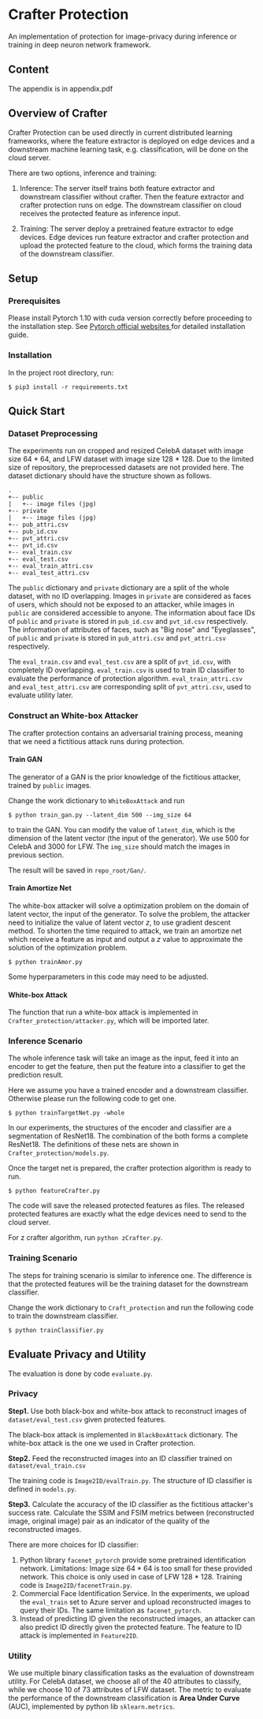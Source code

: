 # Crafter Protection

An implementation of protection for image-privacy during inference or training in deep neuron network framework. 

## Content

The appendix is in appendix.pdf

## Overview of Crafter

Crafter Protection can be used directly in current distributed learning frameworks, where the feature extractor is deployed on edge devices and a downstream machine learning task, e.g. classification, will be done on the cloud server.

There are two options, inference and training:

1. Inference: The server itself trains both feature extractor and downstream classifier without crafter. Then the feature extractor and crafter protection runs on edge. The downstream classifier on cloud receives the protected feature as inference input.

2. Training: The server deploy a pretrained feature extractor to edge devices. Edge devices run feature extractor and crafter protection and upload the protected feature to the cloud, which forms the training data of the downstream classifier.

## Setup

### Prerequisites

Please install Pytorch 1.10 with cuda version correctly before proceeding to the installation step. See [Pytorch official websites ](https://pytorch.org/get-started/locally/) for detailed installation guide.

### Installation

In the project root directory, run:

```shell
$ pip3 install -r requirements.txt
```

## Quick Start

### Dataset Preprocessing

The experiments run on cropped and resized CelebA dataset with image size 64 * 64,  and LFW dataset with image size 128 * 128. Due to the limited size of repository, the preprocessed datasets are not provided here. The dataset dictionary should have the structure shown as follows.

```
.
+-- public
|   +-- image files (jpg)
+-- private
|   +-- image files (jpg)
+-- pub_attri.csv
+-- pub_id.csv
+-- pvt_attri.csv
+-- pvt_id.csv
+-- eval_train.csv
+-- eval_test.csv
+-- eval_train_attri.csv
+-- eval_test_attri.csv
```

The `public` dictionary and `private` dictionary are a split of the whole dataset, with no ID overlapping.  Images in `private` are considered as faces of users, which should not be exposed to an attacker, while images in `public` are considered accessible to anyone.  The information about face IDs of `public` and `private` is stored in `pub_id.csv` and `pvt_id.csv` respectively. The information of attributes of faces, such as "Big nose" and "Eyeglasses", of `public` and `private` is stored in `pub_attri.csv` and `pvt_attri.csv` respectively.

The `eval_train.csv` and `eval_test.csv` are a split of `pvt_id.csv`, with completely ID overlapping. `eval_train.csv` is used to train ID classifier to evaluate the performance of protection algorithm. `eval_train_attri.csv` and `eval_test_attri.csv` are corresponding split of `pvt_attri.csv`, used to evaluate utility later.

### Construct an White-box Attacker

The crafter protection contains an adversarial training process, meaning that we need a fictitious attack runs during protection.

#### Train GAN

The generator of a GAN is the prior knowledge of the fictitious attacker, trained by `public` images.

Change the work dictionary to `WhiteBoxAttack` and run

````shell
$ python train_gan.py --latent_dim 500 --img_size 64
````

 to train the GAN. You can modify the value of `latent_dim`, which is the dimension of the latent vector (the input of the generator). We use 500 for CelebA and 3000 for LFW. The `img_size` should match the images in previous section. 

The result will be saved in `repo_root/Gan/`.

#### Train Amortize Net

The white-box attacker will solve a optimization problem on the domain of latent vector, the input of the generator. To solve the problem, the attacker need to initialize the value of latent vector $z$, to use gradient descent method. To shorten the time required to attack, we train an amortize net which receive a feature as input and output a $z$ value to approximate the solution of the optimization problem. 

```shell
$ python trainAmor.py
```

Some hyperparameters in this code may need to be adjusted.

#### White-box Attack

The function that run a white-box attack is implemented in `Crafter_protection/attacker.py`, which will be imported later.

### Inference Scenario

The whole inference task will take an image as the input, feed it into an encoder to get the feature, then put the feature into a classifier to get the prediction result.

Here we assume you have a trained encoder and a downstream classifier. Otherwise please run the following code to get one. 

```shell
$ python trainTargetNet.py -whole
```

In our experiments, the structures of the encoder and classifier are a segmentation of ResNet18. The combination of the both forms a complete ResNet18. The definitions of these nets are shown in `Crafter_protection/models.py`.

Once the target net is prepared, the crafter protection algorithm is ready to run.

```shell
$ python featureCrafter.py
```

The code will save the released protected features as files. The released protected features are exactly what the edge devices need to send to the cloud server.

For z crafter algorithm, run `python zCrafter.py`. 

### Training Scenario

The steps for training scenario is similar to inference one. The difference is that the protected features will be the training dataset for the downstream classifier.

Change the work dictionary to `Craft_protection` and run the following code to train the downstream classifier.

```shell
$ python trainClassifier.py
```

## Evaluate Privacy and Utility

The evaluation is done by code `evaluate.py`. 

### Privacy

**Step1.**  Use both black-box and white-box attack to reconstruct images of `dataset/eval_test.csv` given protected features. 

The black-box attack is implemented in `BlackBoxAttack` dictionary. The white-box attack is the one we used in Crafter protection.

**Step2.**  Feed the reconstructed images into an ID classifier trained on `dataset/eval_train.csv`

The training code is `Image2ID/evalTrain.py`. The structure of ID classifier is defined in `models.py`. 

**Step3.**  Calculate the accuracy of the ID classifier as the fictitious attacker's success rate. Calculate the SSIM and FSIM metrics between (reconstructed image, original image) pair as an indicator of the  quality of the reconstructed images.

There are more choices for ID classifier:

1. Python library `facenet_pytorch` provide some pretrained identification network. Limitations: Image size 64 * 64 is too small for these provided network. This choice is only used in case of LFW 128 * 128. Training code is `Image2ID/facenetTrain.py`.
2. Commercial Face Identification Service. In the experiments, we upload the `eval_train` set to Azure server and upload reconstructed images to query their IDs. The same limitation as `facenet_pytorch`. 
3. Instead of predicting ID given the reconstructed images, an attacker can also predict ID directly given the protected feature. The feature to ID attack is implemented in `Feature2ID`. 

### Utility

We use multiple binary classification tasks as the evaluation of downstream utility. For CelebA dataset, we choose all of the 40 attributes to classify, while we choose 10 of 73 attributes of LFW dataset. The metric to evaluate the performance of the downstream classification is **Area Under Curve** (AUC), implemented by python lib `sklearn.metrics`. 
